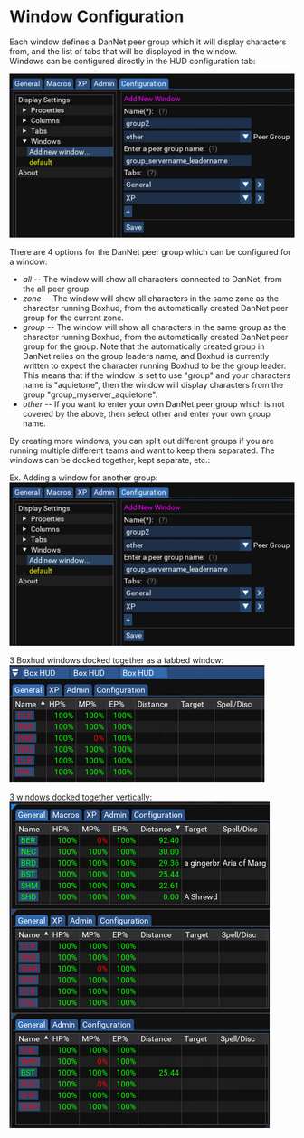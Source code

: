 # Window Configuration

Each window defines a DanNet peer group which it will display characters from, and the list of tabs that will be displayed in the window.  
Windows can be configured directly in the HUD configuration tab:

![](../../images/boxhud/addwindow.png)

There are 4 options for the DanNet peer group which can be configured for a window:  

* *all* -- The window will show all characters connected to DanNet, from the all peer group.  
* *zone* -- The window will show all characters in the same zone as the character running Boxhud, from the automatically created DanNet peer group for the current zone.  
* *group* -- The window will show all characters in the same group as the character running Boxhud, from the automatically created DanNet peer group for the group. Note that the automatically created group in DanNet relies on the group leaders name, and Boxhud is currently written to expect the character running Boxhud to be the group leader. This means that if the window is set to use "group" and your characters name is "aquietone", then the window will display characters from the group "group_myserver_aquietone".  
* *other* -- If you want to enter your own DanNet peer group which is not covered by the above, then select other and enter your own group name.


By creating more windows, you can split out different groups if you are running multiple different teams and want to keep them separated. The windows can be docked together, kept separate, etc.:

Ex. Adding a window for another group:  
![](../../images/boxhud/addgroup2window.png)

3 Boxhud windows docked together as a tabbed window:  
![](../../images/boxhud/docktabs.png)

3 windows docked together vertically:  
![](../../images/boxhud/dockvert.png)
